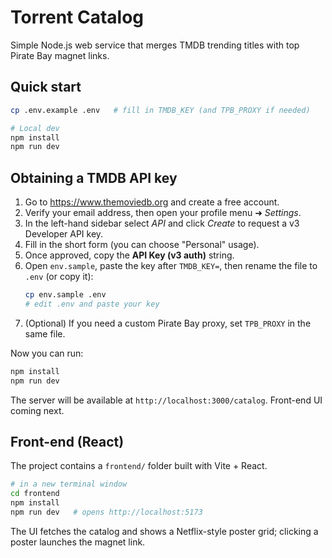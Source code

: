 # Torrent Catalog

Simple Node.js web service that merges TMDB trending titles with top Pirate Bay magnet links.

## Quick start

```bash
cp .env.example .env   # fill in TMDB_KEY (and TPB_PROXY if needed)

# Local dev
npm install
npm run dev
```

## Obtaining a TMDB API key

1. Go to https://www.themoviedb.org and create a free account.
2. Verify your email address, then open your profile menu ➜ *Settings*.
3. In the left-hand sidebar select *API* and click *Create* to request a v3 Developer API key.
4. Fill in the short form (you can choose "Personal" usage).
5. Once approved, copy the **API Key (v3 auth)** string.
6. Open `env.sample`, paste the key after `TMDB_KEY=`, then rename the file to `.env` (or copy it):
   ```bash
   cp env.sample .env
   # edit .env and paste your key
   ```
7. (Optional) If you need a custom Pirate Bay proxy, set `TPB_PROXY` in the same file.

Now you can run:
```bash
npm install
npm run dev
```
The server will be available at `http://localhost:3000/catalog`. Front-end UI coming next.

## Front-end (React)

The project contains a `frontend/` folder built with Vite + React.

```bash
# in a new terminal window
cd frontend
npm install
npm run dev   # opens http://localhost:5173
```

The UI fetches the catalog and shows a Netflix-style poster grid; clicking a poster launches the magnet link. 